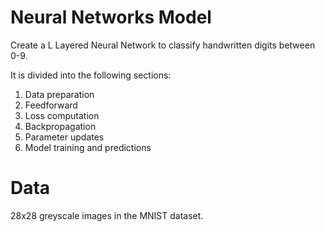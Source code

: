 # Neural Networks Model 
Create a L Layered Neural Network to classify handwritten digits between 0-9. 

It is divided into the following sections:
1. Data preparation
2. Feedforward
3. Loss computation
4. Backpropagation
5. Parameter updates
6. Model training and predictions

# Data
28x28 greyscale images in the MNIST dataset.

